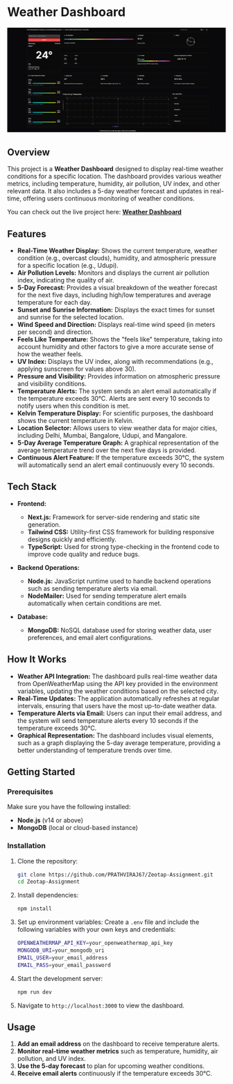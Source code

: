

# Weather Dashboard

![Weather Dashboard](./dashboard.png.png)

## Overview

This project is a **Weather Dashboard** designed to display real-time weather conditions for a specific location. The dashboard provides various weather metrics, including temperature, humidity, air pollution, UV index, and other relevant data. It also includes a 5-day weather forecast and updates in real-time, offering users continuous monitoring of weather conditions.

You can check out the live project here: **[Weather Dashboard](https://zeotap-assignment.vercel.app/)**

## Features

- **Real-Time Weather Display:** Shows the current temperature, weather condition (e.g., overcast clouds), humidity, and atmospheric pressure for a specific location (e.g., Udupi).
- **Air Pollution Levels:** Monitors and displays the current air pollution index, indicating the quality of air.
- **5-Day Forecast:** Provides a visual breakdown of the weather forecast for the next five days, including high/low temperatures and average temperature for each day.
- **Sunset and Sunrise Information:** Displays the exact times for sunset and sunrise for the selected location.
- **Wind Speed and Direction:** Displays real-time wind speed (in meters per second) and direction.
- **Feels Like Temperature:** Shows the "feels like" temperature, taking into account humidity and other factors to give a more accurate sense of how the weather feels.
- **UV Index:** Displays the UV index, along with recommendations (e.g., applying sunscreen for values above 30).
- **Pressure and Visibility:** Provides information on atmospheric pressure and visibility conditions.
- **Temperature Alerts:** The system sends an alert email automatically if the temperature exceeds 30°C. Alerts are sent every 10 seconds to notify users when this condition is met.
- **Kelvin Temperature Display:** For scientific purposes, the dashboard shows the current temperature in Kelvin.
- **Location Selector:** Allows users to view weather data for major cities, including Delhi, Mumbai, Bangalore, Udupi, and Mangalore.
- **5-Day Average Temperature Graph:** A graphical representation of the average temperature trend over the next five days is provided.
- **Continuous Alert Feature:** If the temperature exceeds 30°C, the system will automatically send an alert email continuously every 10 seconds.

## Tech Stack

- **Frontend:**
  - **Next.js:** Framework for server-side rendering and static site generation.
  - **Tailwind CSS:** Utility-first CSS framework for building responsive designs quickly and efficiently.
  - **TypeScript:** Used for strong type-checking in the frontend code to improve code quality and reduce bugs.

- **Backend Operations:**
  - **Node.js:** JavaScript runtime used to handle backend operations such as sending temperature alerts via email.
  - **NodeMailer:** Used for sending temperature alert emails automatically when certain conditions are met.

- **Database:**
  - **MongoDB:** NoSQL database used for storing weather data, user preferences, and email alert configurations.

## How It Works

- **Weather API Integration:** The dashboard pulls real-time weather data from OpenWeatherMap using the API key provided in the environment variables, updating the weather conditions based on the selected city.
- **Real-Time Updates:** The application automatically refreshes at regular intervals, ensuring that users have the most up-to-date weather data.
- **Temperature Alerts via Email:** Users can input their email address, and the system will send temperature alerts every 10 seconds if the temperature exceeds 30°C.
- **Graphical Representation:** The dashboard includes visual elements, such as a graph displaying the 5-day average temperature, providing a better understanding of temperature trends over time.

## Getting Started

### Prerequisites

Make sure you have the following installed:

- **Node.js** (v14 or above)
- **MongoDB** (local or cloud-based instance)

### Installation

1. Clone the repository:
   ```bash
   git clone https://github.com/PRATHVIRAJ67/Zeotap-Assignment.git
   cd Zeotap-Assignment
   ```

2. Install dependencies:
   ```bash
   npm install
   ```

3. Set up environment variables:
   Create a `.env` file and include the following variables with your own keys and credentials:
   ```bash
   OPENWEATHERMAP_API_KEY=your_openweathermap_api_key
   MONGODB_URI=your_mongodb_uri
   EMAIL_USER=your_email_address
   EMAIL_PASS=your_email_password
   ```

4. Start the development server:
   ```bash
   npm run dev
   ```

5. Navigate to `http://localhost:3000` to view the dashboard.

## Usage

1. **Add an email address** on the dashboard to receive temperature alerts.
2. **Monitor real-time weather metrics** such as temperature, humidity, air pollution, and UV index.
3. **Use the 5-day forecast** to plan for upcoming weather conditions.
4. **Receive email alerts** continuously if the temperature exceeds 30°C.
